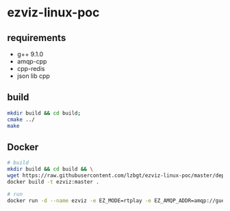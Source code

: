 # ezviz-linux-poc
## requirements
- g++ 9.1.0
- amqp-cpp
- cpp-redis
- json lib cpp
## build

```bash
mkdir build && cd build;
cmake ../
make
```
## Docker
```bash
# build
mkdir build && cd build && \
wget https://raw.githubusercontent.com/lzbgt/ezviz-linux-poc/master/deployment/Dockerfile && \
docker build -t ezviz:master .

# run
docker run -d --name ezviz -e EZ_MODE=rtplay -e EZ_AMQP_ADDR=amqp://guest:guest@10.10.102.104:5672/ -e EZ_REDIS_ADDR=10.10.102.104 -e EZ_REDIS_PORT=6379 ezviz:master

```
